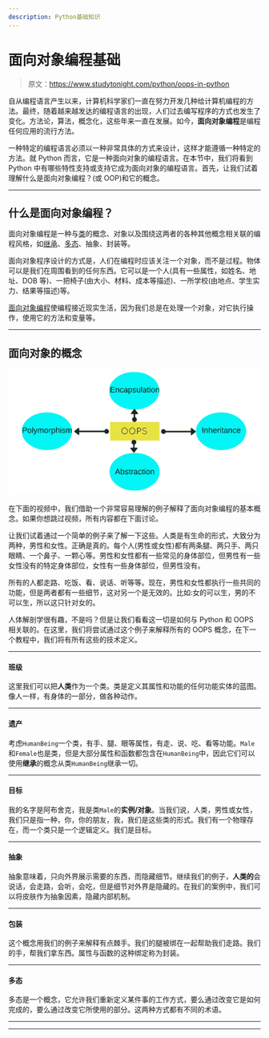 ```yaml
---
description: Python基础知识
---
```


# 面向对象编程基础

> 原文：<https://www.studytonight.com/python/oops-in-python>

自从编程语言产生以来，计算机科学家们一直在努力开发几种给计算机编程的方法。最终，随着越来越发达的编程语言的出现，人们过去编写程序的方式也发生了变化。方法论，算法，概念化，这些年来一直在发展。如今，**面向对象编程**是编程任何应用的流行方法。

一种特定的编程语言必须以一种非常具体的方式来设计，这样才能遵循一种特定的方法。就 Python 而言，它是一种面向对象的编程语言。在本节中，我们将看到 Python 中有哪些特性支持或支持它成为面向对象的编程语言。首先，让我们试着理解什么是面向对象编程？(或 OOP)和它的概念。

* * *

## 什么是面向对象编程？

面向对象编程是一种与[类](class-in-python)的概念、对象以及围绕这两者的各种其他概念相关联的编程风格，如[继承](inheritance-in-python)、[多态](python-polymorphism)、抽象、封装等。

面向对象程序设计的方式是，人们在编程时应该关注一个对象，而不是过程。物体可以是我们在周围看到的任何东西。它可以是一个人(具有一些属性，如姓名、地址、DOB 等)、一把椅子(由大小、材料、成本等描述)、一所学校(由地点、学生实力、结果等描述)等。

[面向对象编程](oops-basics-python)使编程接近现实生活，因为我们总是在处理一个对象，对它执行操作，使用它的方法和变量等。

* * *

## 面向对象的概念

![Basic OOPS concepts](img/36c708a583c738148f8a1cd6a87c5d7d.png)

在下面的视频中，我们借助一个非常容易理解的例子解释了面向对象编程的基本概念。如果你想跳过视频，所有内容都在下面讨论。

让我们试着通过一个简单的例子来了解一下这些。人类是有生命的形式，大致分为两种，男性和女性。正确是真的。每个人(男性或女性)都有两条腿、两只手、两只眼睛、一个鼻子、一颗心等。男性和女性都有一些常见的身体部位，但男性有一些女性没有的特定身体部位，女性有一些身体部位，但男性没有。

所有的人都走路、吃饭、看、说话、听等等。现在，男性和女性都执行一些共同的功能，但是两者都有一些细节，这对另一个是无效的。比如:女的可以生，男的不可以生，所以这只针对女的。

人体解剖学很有趣，不是吗？但是让我们看看这一切是如何与 Python 和 OOPS 相关联的。在这里，我们将尝试通过这个例子来解释所有的 OOPS 概念，在下一个教程中，我们将有所有这些的技术定义。

* * *

#### 班级

这里我们可以把**人类**作为一个类。类是定义其属性和功能的任何功能实体的蓝图。像人一样，有身体的一部分，做各种动作。

* * *

#### 遗产

考虑`HumanBeing`一个类，有手、腿、眼等属性，有走、说、吃、看等功能。`Male`和`Female`也是类，但是大部分属性和函数都包含在`HumanBeing`中，因此它们可以使用**继承**的概念从类`HumanBeing`继承一切。

* * *

#### 目标

我的名字是阿布舍克，我是类`Male`的**实例/对象**。当我们说，人类，男性或女性，我们只是指一种，你，你的朋友，我，我们是这些类的形式。我们有一个物理存在，而一个类只是一个逻辑定义。我们是目标。

* * *

#### 抽象

抽象意味着，只向外界展示需要的东西，而隐藏细节。继续我们的例子，**人类的**会说话，会走路，会听，会吃，但是细节对外界是隐藏的。在我们的案例中，我们可以将皮肤作为抽象因素，隐藏内部机制。

* * *

#### 包装

这个概念用我们的例子来解释有点棘手。我们的腿被绑在一起帮助我们走路。我们的手，帮我们拿东西。属性与函数的这种绑定称为封装。

* * *

#### 多态

多态是一个概念，它允许我们重新定义某件事的工作方式，要么通过改变它是如何完成的，要么通过改变它所使用的部分。这两种方式都有不同的术语。

* * *

* * *